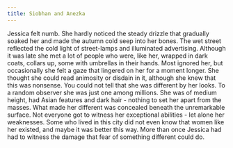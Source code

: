 ```yaml
---
title: Siobhan and Anezka
---
```


Jessica felt numb. She hardly noticed the steady drizzle that gradually soaked her and
made the autumn cold seep into her bones. The wet street reflected the cold light of
street-lamps and illuminated advertising. Although it was late she met a lot of people
who were, like her, wrapped in dark coats, collars up, some with umbrellas in their
hands. Most ignored her, but occasionally she felt a gaze that lingered on her for a
moment longer. She thought she could read animosity or disdain in it, although she knew
that this was nonsense. You could not tell that she was different by her looks. To a
random observer she was just one among millions. She was of medium height, had Asian
features and dark hair - nothing to set her apart from the masses. What made her
different was concealed beneath the unremarkable surface. Not everyone got to witness
her exceptional abilities - let alone her weaknesses. Some who lived in this city did
not even know that women like her existed, and maybe it was better this way. More than
once Jessica had had to witness the damage that fear of something different could do.
